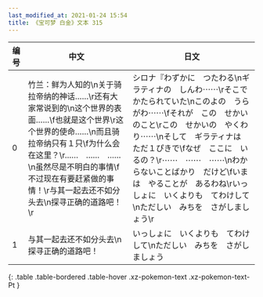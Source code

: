 ```yaml
---
last_modified_at: 2021-01-24 15:54
title: 《宝可梦 白金》文本 315
---
```

| 编号 | 中文 | 日文 |
| ---- | ---- | ---- |
| 0 | 竹兰：鲜为人知的\n关于骑拉帝纳的神话……\r还有大家常说到的\n这个世界的表面……\f也就是这个世界\r这个世界的使命……\n而且骑拉帝纳只有１只\f为什么会在这里？\r……　……　……\n虽然尽是不明白的事情\f不过现在有要赶紧做的事情！\r与其一起去还不如分头去\n探寻正确的道路吧！\r | シロナ『わずかに　つたわる\nギラティナの　しんわ⋯⋯\rそこで　かたられていた\nこのよの　うらがわ⋯⋯\fそれが　この　せかいのこと\rこの　せかいの　やくわり⋯⋯\nそして　ギラティナは　ただ１ぴきで\fなぜ　ここに　いるの？\r⋯⋯　⋯⋯　⋯⋯\nわからないことばかり　だけど\fいまは　やることが　あるわね\rいっしょに　いくよりも　てわけして\nただしい　みちを　さがしましょう\r |
| 1 | 与其一起去还不如分头去\n探寻正确的道路吧！ | いっしょに　いくよりも　てわけして\nただしい　みちを　さがしましょう |
{: .table .table-bordered .table-hover .xz-pokemon-text .xz-pokemon-text-Pt }